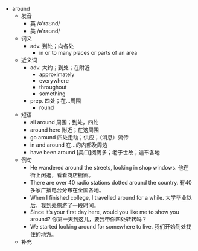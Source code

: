 - around
  - 发音
    - 英 /ə'raʊnd/
    - 美 /ə'raʊnd/
  - 词义
    - adv. 到处；向各处
      - in or to many places or parts of an area
  - 近义词
    - adv. 大约；到处；在附近
      - approximately
      - everywhere
      - throughout
      - something
    - prep. 四处；在…周围
      - round
  - 短语
    - all around 周围；到处，四处
    - around here 附近；在这周围
    - go around 四处走动；供应；（消息）流传
    - in and around 在…的内部及周边
    - have been around [美口]阅历多；老于世故；遍布各地
  - 例句
    - He wandered around the streets, looking in shop windows. 他在街上闲逛，看看商店橱窗。
    - There are over 40 radio stations dotted around the country. 有40多家广播电台分布在全国各地。
    - When I finished college, I travelled around for a while. 大学毕业以后，我到处旅游了一段时间。
    - Since it’s your first day here, would you like me to show you around? 你第一天到这儿，要我带你四处转转吗？
    - We started looking around for somewhere to live. 我们开始到处找住的地方。
  - 补充